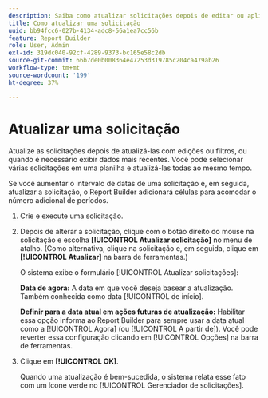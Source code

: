 ```yaml
---
description: Saiba como atualizar solicitações depois de editar ou aplicar filtros a elas, ou visualizar dados mais recentes.
title: Como atualizar uma solicitação
uuid: bb94fcc6-027b-4134-adc8-56a1ea7cc56b
feature: Report Builder
role: User, Admin
exl-id: 319dc040-92cf-4289-9373-bc165e58c2db
source-git-commit: 66b7de0b008364e47253d319785c204ca479ab26
workflow-type: tm+mt
source-wordcount: '199'
ht-degree: 37%

---
```


# Atualizar uma solicitação

Atualize as solicitações depois de atualizá-las com edições ou filtros, ou quando é necessário exibir dados mais recentes. Você pode selecionar várias solicitações em uma planilha e atualizá-las todas ao mesmo tempo.

Se você aumentar o intervalo de datas de uma solicitação e, em seguida, atualizar a solicitação, o Report Builder adicionará células para acomodar o número adicional de períodos.

1. Crie e execute uma solicitação.
1. Depois de alterar a solicitação, clique com o botão direito do mouse na solicitação e escolha **[!UICONTROL Atualizar solicitação]** no menu de atalho. (Como alternativa, clique na solicitação e, em seguida, clique em **[!UICONTROL Atualizar]** na barra de ferramentas.)

   O sistema exibe o formulário [!UICONTROL Atualizar solicitações]:

   **Data de agora:** A data em que você deseja basear a atualização. Também conhecida como data [!UICONTROL de início].

   **Definir para a data atual em ações futuras de atualização:** Habilitar essa opção informa ao Report Builder para sempre usar a data atual como a [!UICONTROL Agora] (ou [!UICONTROL A partir de]). Você pode reverter essa configuração clicando em [!UICONTROL Opções] na barra de ferramentas.
1. Clique em **[!UICONTROL OK]**.

   Quando uma atualização é bem-sucedida, o sistema relata esse fato com um ícone verde no [!UICONTROL Gerenciador de solicitações].
